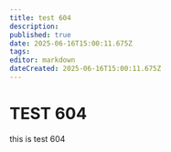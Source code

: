```yaml
---
title: test 604
description: 
published: true
date: 2025-06-16T15:00:11.675Z
tags: 
editor: markdown
dateCreated: 2025-06-16T15:00:11.675Z
---
```


# TEST 604
this is test 604
